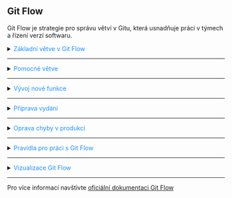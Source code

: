 ﻿## Git Flow

Git Flow je strategie pro správu větví v Gitu, která usnadňuje práci v týmech a řízení verzí softwaru.

<details>
<summary><span style="color:#1E90FF;">Základní větve v Git Flow</span></summary>

- **`main` (nebo `master`)**: Obsahuje produkční verzi kódu
- **`develop`**: Obsahuje připravované změny pro příští vydání

</details>

---

<details>
<summary><span style="color:#1E90FF;">Pomocné větve</span></summary>

- **`feature/*`**: Pro vývoj nových funkcí
- **`release/*`**: Pro přípravu vydání
- **`hotfix/*`**: Pro rychlé opravy chyb v produkci

</details>

---

<details>
<summary><span style="color:#1E90FF;">Vývoj nové funkce</span></summary>

```bash
# Vytvoření nové feature větve
git checkout develop
git checkout -b feature/nova-funkce

# Po dokončení vývoje
git checkout develop
git merge feature/nova-funkce
```

> [!NOTE]
> Vždy vytvářejte feature větve z aktuální `develop` větve.

</details>

---

<details>
<summary><span style="color:#1E90FF;">Příprava vydání</span></summary>

```bash
# Vytvoření release větve
git checkout develop
git checkout -b release/1.0.0

# Po dokončení příprav
git checkout main
git merge release/1.0.0
git checkout develop
git merge release/1.0.0
git tag -a v1.0.0 -m "Verze 1.0.0"
```

> [!TIP]
> V release větvích se typicky provádí pouze opravy chyb, finální úpravy dokumentace a příprava metadat verze.

</details>

---

<details>
<summary><span style="color:#1E90FF;">Oprava chyby v produkci</span></summary>

```bash
# Vytvoření hotfix větve
git checkout main
git checkout -b hotfix/oprava-chyby

# Po dokončení opravy
git checkout main
git merge hotfix/oprava-chyby
git tag -a v1.0.1 -m "Oprava 1.0.1"
git checkout develop
git merge hotfix/oprava-chyby
```

> [!IMPORTANT]
> Hotfixy se vždy slučují jak do `main`, tak do `develop` větve!

</details>

---

<details>
<summary><span style="color:#1E90FF;">Pravidla pro práci s Git Flow</span></summary>

1. Nikdy nepracujte přímo v `main` ani `develop` větvích
2. Každá funkce má vlastní feature větev
3. Před sloučením proveďte code review
4. Po sloučení release nebo hotfix větve označte verzi pomocí Git tagu
5. Používejte smysluplné názvy větví (např. `feature/user-authentication`)
6. Udržujte commit zprávy jasné a popisné

</details>

---

<details>
<summary><span style="color:#1E90FF;">Vizualizace Git Flow</span></summary>

```
main       ●────────●─────────●────────●
            \        \         \        \
develop     ●─────●───●─────●───●───●────●
               \     /     /     /
feature         ●───●     /     /
                          /     /
release                  ●─────●
                              /
hotfix                       ●
```

</details>

---

Pro více informací navštivte [oficiální dokumentaci Git Flow](https://www.atlassian.com/git/tutorials/comparing-workflows/gitflow-workflow)
```
